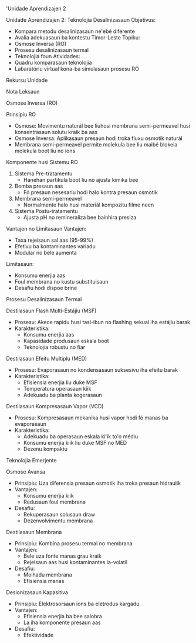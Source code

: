 'Unidade Aprendizajen 2

Unidade Aprendizajen 2: Teknolojia Desalinizasaun
Objetivus:
  * Kompara metodu desalinizasaun ne'ebé diferente
  * Avalia adekuasaun ba kontestu Timor-Leste
Topiku:
  * Osmose Inversa (RO)
  * Prosesu desalinizasaun termal
  * Teknolojia foun
Atividades:
  * Quadru komparasaun teknolojia
  * Labaratóriu virtual kona-ba simulasaun prosesu RO

Rekursu Unidade

Nota Leksaun

Osmose Inversa (RO)

Prinsípiu RO
- Osmose: Movimentu naturál bee liuhosi membrana semi-permeavel husi konsentrasaun solutu kraik ba aas
- Osmose Inversa: Aplikasaun presaun hodi troka fluxu osmotik naturál
- Membrana semi-permeavel permite molekula bee liu maibé blokeia molekula boot liu no ions

Komponente husi Sistemu RO
1. Sistema Pre-tratamentu
   - Hanehan partikula boot liu no ajusta kimika bee
2. Bomba presaun aas
   - Fó presaun nesesariu hodi halo kontra presaun osmotik
3. Membrana semi-permeavel
   - Normalmente halo husi materiál kompozitu filme neen
4. Sistema Postu-tratamentu
   - Ajusta pH no remineraliza bee bainhira presiza

Vantajen no Limitasaun
Vantajen:
- Taxa rejeisaun sal aas (95-99%)
- Efetivu ba kontaminantes variadu
- Modular no bele aumenta

Limitasaun:
- Konsumu enerjia aas
- Foul membrana no kustu substituisaun
- Desafiu hodi dispoe brine

Prosesu Desalinizasaun Termal

Destilasaun Flash Multi-Estájiu (MSF)
- Prosesu: Akece rapidu husi tasi-ibun no flashing sekual iha estájiu barak
- Karakteristika:
  * Konsumu enerjia aas
  * Kapasidade produsaun eskala boot
  * Teknolojia robustu no fiar

Destilasaun Efeitu Multiplu (MED)
- Prosesu: Evaporasaun no kondensasaun suksesivu iha efeitu barak
- Karakteristika:
  * Efisiensia enerjia liu duke MSF
  * Temperatura operasaun kiik
  * Adekuadu ba planta kogerasaun

Destilasaun Kompresasaun Vapor (VCD)
- Prosesu: Kompresasaun mekanika husi vapor hodi fó manas ba evaporasaun
- Karakteristika:
  * Adekuadu ba operasaun eskala ki'ik to'o médiu
  * Konsumu enerjia kiik liu duke MSF no MED
  * Dezenu kompaktu

Teknolojia Emerjente

Osmose Avansa
- Prinsípiu: Uza diferensia presaun osmotik iha troka presaun hidraulik
- Vantajen:
  * Konsumu enerjia kiik
  * Redusaun foul membrana
- Desafiu:
  * Rekuperasaun solusaun draw
  * Dezenvolvimentu membrana

Destilasaun Membrana
- Prinsípiu: Kombina prosesu termal no membrana
- Vantajen:
  * Bele uza fonte manas grau kraik
  * Rejeisaun aas husi kontaminantes la-volatil
- Desafiu:
  * Molhadu membrana
  * Efisiensia manas

Desionizasaun Kapasitiva
- Prinsípiu: Elektrosorsaun ions ba eletrodus kargadu
- Vantajen:
  * Efisiensia enerjia ba bee salobra
  * La iha komponente presaun aas
- Desafiu:
  * Efektividade